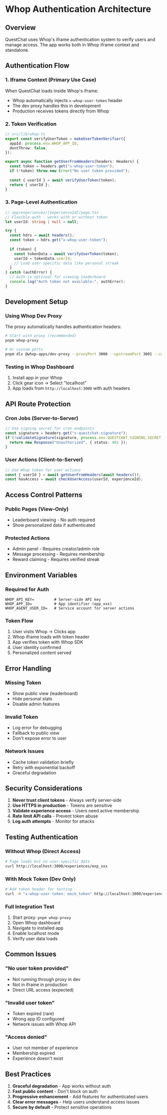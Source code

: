 # Whop Authentication Architecture

## Overview
QuestChat uses Whop's iframe authentication system to verify users and manage access. The app works both in Whop iframe context and standalone.

## Authentication Flow

### 1. Iframe Context (Primary Use Case)
When QuestChat loads inside Whop's iframe:
- Whop automatically injects `x-whop-user-token` header
- The dev proxy handles this in development
- Production receives tokens directly from Whop

### 2. Token Verification
```typescript
// src/lib/whop.ts
export const verifyUserToken = makeUserTokenVerifier({
  appId: process.env.WHOP_APP_ID,
  dontThrow: false,
});

export async function getUserFromHeaders(headers: Headers) {
  const token = headers.get("x-whop-user-token");
  if (!token) throw new Error("No user token provided");
  
  const { userId } = await verifyUserToken(token);
  return { userId };
}
```

### 3. Page-Level Authentication
```typescript
// app/experiences/[experienceId]/page.tsx
// Flexible auth - works with or without token
let userId: string | null = null;

try {
  const hdrs = await headers();
  const token = hdrs.get("x-whop-user-token");
  
  if (token) {
    const tokenData = await verifyUserToken(token);
    userId = tokenData.userId;
    // Load user-specific data like personal streak
  }
} catch (authError) {
  // Auth is optional for viewing leaderboard
  console.log("Auth token not available:", authError);
}
```

## Development Setup

### Using Whop Dev Proxy
The proxy automatically handles authentication headers:

```bash
# Start with proxy (recommended)
pnpm whop-proxy

# Or custom ports
pnpm dlx @whop-apps/dev-proxy --proxyPort 3000 --upstreamPort 3001 --command 'next dev --port 3001'
```

### Testing in Whop Dashboard
1. Install app in your Whop
2. Click gear icon → Select "localhost"
3. App loads from `http://localhost:3000` with auth headers

## API Route Protection

### Cron Jobs (Server-to-Server)
```typescript
// Use signing secret for cron endpoints
const signature = headers.get("x-questchat-signature");
if (!validateSignature(signature, process.env.QUESTCHAT_SIGNING_SECRET)) {
  return new Response("Unauthorized", { status: 401 });
}
```

### User Actions (Client-to-Server)
```typescript
// Use Whop token for user actions
const { userId } = await getUserFromHeaders(await headers());
const hasAccess = await checkUserAccess(userId, experienceId);
```

## Access Control Patterns

### Public Pages (View-Only)
- Leaderboard viewing - No auth required
- Show personalized data if authenticated

### Protected Actions
- Admin panel - Requires creator/admin role
- Message processing - Requires membership
- Reward claiming - Requires verified streak

## Environment Variables

### Required for Auth
```env
WHOP_API_KEY=         # Server-side API key
WHOP_APP_ID=          # App identifier (app_xxx)
WHOP_AGENT_USER_ID=   # Service account for server actions
```

### Token Flow
1. User visits Whop → Clicks app
2. Whop iframe loads with token header
3. App verifies token with Whop SDK
4. User identity confirmed
5. Personalized content served

## Error Handling

### Missing Token
- Show public view (leaderboard)
- Hide personal stats
- Disable admin features

### Invalid Token
- Log error for debugging
- Fallback to public view
- Don't expose error to user

### Network Issues
- Cache token validation briefly
- Retry with exponential backoff
- Graceful degradation

## Security Considerations

1. **Never trust client tokens** - Always verify server-side
2. **Use HTTPS in production** - Tokens are sensitive
3. **Validate experience access** - Users need active membership
4. **Rate limit API calls** - Prevent token abuse
5. **Log auth attempts** - Monitor for attacks

## Testing Authentication

### Without Whop (Direct Access)
```bash
# Page loads but no user-specific data
curl http://localhost:3000/experiences/exp_xxx
```

### With Mock Token (Dev Only)
```bash
# Add token header for testing
curl -H "x-whop-user-token: mock_token" http://localhost:3000/experiences/exp_xxx
```

### Full Integration Test
1. Start proxy: `pnpm whop-proxy`
2. Open Whop dashboard
3. Navigate to installed app
4. Enable localhost mode
5. Verify user data loads

## Common Issues

### "No user token provided"
- Not running through proxy in dev
- Not in iframe in production
- Direct URL access (expected)

### "Invalid user token"
- Token expired (rare)
- Wrong app ID configured
- Network issues with Whop API

### "Access denied"
- User not member of experience
- Membership expired
- Experience doesn't exist

## Best Practices

1. **Graceful degradation** - App works without auth
2. **Fast public content** - Don't block on auth
3. **Progressive enhancement** - Add features for authenticated users
4. **Clear error messages** - Help users understand access issues
5. **Secure by default** - Protect sensitive operations